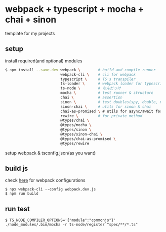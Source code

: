 # webpack + typescript + mocha + chai + sinon
template for my projects

## setup

install required(and optional) modules
```bash
$ npm install --save-dev webpack \        # build and compile runner
						 webpack-cli \    # cli for webpack
						 typescript \     # TS's transpiler  
						 ts-loader \      # webpack loader for typescript
						 ts-node \        # なんだっけ
						 mocha \          # test runner & structure
						 chai \           # assertion
						 sinon \          # test doubles(spy, double, mock, faker)
						 sinon-chai \     # utils for sinon & chai
						 chai-as-promised \ # utils for async/await for chai
						 rewire \         # for private method
						 @types/chai \
						 @types/mocha \
						 @types/sinon \
						 @types/sinon-chai \
						 @types/chai-as-promised \
						 @types/rewire
```

setup webpack & tsconfig.json(as you want)

## build js

check [here](https://github.com/vsanna/dd-webpack) for webpack configurations

```
$ npx webpack-cli --config webpack.dev.js
$ npm run build
```

## run test

```
$ TS_NODE_COMPILER_OPTIONS='{"module":"commonjs"}' ./node_modules/.bin/mocha -r ts-node/register "spec/**/*.ts"
```